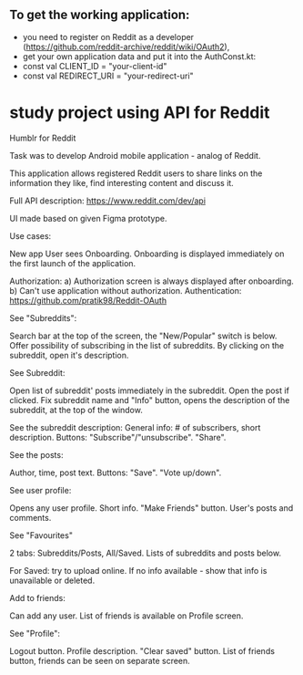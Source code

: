 ## To get the working application: 
- you need to register on Reddit as a developer (https://github.com/reddit-archive/reddit/wiki/OAuth2), 
- get your own application data 
and put it into the AuthConst.kt:
- const val CLIENT_ID = "your-client-id"
- const val REDIRECT_URI = "your-redirect-uri"

# study project using API for Reddit
Humblr for Reddit

Task was to develop Android mobile application - analog of Reddit. 

This application allows registered Reddit users to share links on the information they like,
find interesting content and discuss it.

Full API description: https://www.reddit.com/dev/api

UI made based on given Figma prototype.

Use cases:

New app User sees Onboarding.
Onboarding is displayed immediately on the first launch of the application.

Authorization:
a) Authorization screen is always displayed after onboarding.
b) Can't use application without authorization.
Authentication: https://github.com/pratik98/Reddit-OAuth

See "Subreddits":

Search bar at the top of the screen, the "New/Popular" switch is below.
Offer possibility of subscribing in the list of subreddits.
By clicking on the subreddit, open it's description.

See Subreddit:

Open list of subreddit' posts immediately in the subreddit.
Open the post if clicked.
Fix subreddit name and "Info" button, opens the description of the subreddit, at the top of the window.


See the subreddit description:
General info: # of subscribers, short description. 
Buttons:
"Subscribe"/"unsubscribe".
"Share".


See the posts:

Author, time, post text.
Buttons:
"Save".
"Vote up/down".


See user profile:

Opens any user profile.
Short info.
"Make Friends" button.
User's posts and comments.

See "Favourites"

2 tabs: Subreddits/Posts, All/Saved.
Lists of subreddits and posts below.

For Saved: try to upload online. If no info available - show that info is unavailable or deleted.


Add to friends:

Can add any user.
List of friends is available on Profile screen.

See "Profile":

Logout button.
Profile description.
"Clear saved" button.
List of friends button, friends can be seen on separate screen.
